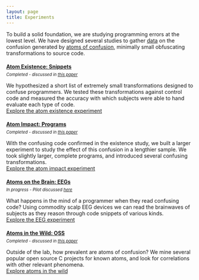 ```yaml
---
layout: page
title: Experiments
---
```


<style>
.project-status {
  margin-top: -0.8rem;
  margin-bottom: 0.6rem;
  font-style: italic;
  font-size: 0.8em;
}

h4 {
  margin-top: 1.2rem;
}
</style>

To build a solid foundation, we are studying programming errors at the lowest level. We have designed several studies to gather [data](data) on the confusion generated by [atoms of confusion](theory), minimally small obfuscating transformations to source code.

#### [Atom Existence: Snippets](2016-snippet-study)
<div class='project-status'>Completed - discussed in <a href="papers/understanding-misunderstandings-fse-2017.pdf">this paper</a></div>

We hypothesized a short list of extremely small transformations designed to confuse programmers. We tested these transformations against control code and measured the accuracy with which subjects were able to hand evaluate each type of code.  
[Explore the atom existence experiment](2016-snippet-study)

#### [Atom Impact: Programs](2016-program-study)
<div class='project-status'>Completed - discussed in <a href="papers/understanding-misunderstandings-fse-2017.pdf">this paper</a></div>

With the confusing code confirmed in the existence study, we built a larger experiment to study the effect of this confusion in a lengthier sample. We took slightly larger, complete programs, and introduced several confusing transformations.  
[Explore the atom impact experiment](2016-program-study)

#### [Atoms on the Brain: EEGs](2017-eeg-study/)
<div class='project-status'>In progress - Pilot discussed <a href="papers/program-comprehension-eeg-2017.pdf">here</a></div>

What happens in the mind of a programmer when they read confusing code? Using commodity scalp EEG devices we can read the brainwaves of subjects as they reason through code snippets of various kinds.  
[Explore the EEG experiment](2017-eeg-study/)

#### [Atoms in the Wild: OSS](2017-atom-finder)
<div class='project-status'>Completed - discussed in <a href="{{site.paper_url.atom_finder}}">this paper</a></div>


Outside of the lab, how prevalent are atoms of confusion? We mine several popular open source C projects for known atoms, and look for correlations with other relevant phenomena.  
[Explore atoms in the wild](2017-atom-finder)
